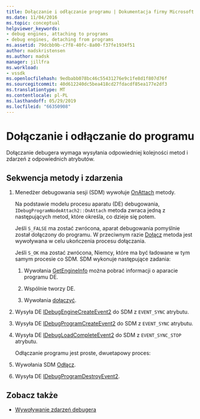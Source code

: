 ```yaml
---
title: Dołączanie i odłączanie programu | Dokumentacja firmy Microsoft
ms.date: 11/04/2016
ms.topic: conceptual
helpviewer_keywords:
- debug engines, attaching to programs
- debug engines, detaching from programs
ms.assetid: 79dcbb9b-c7f8-40fc-8a00-f37fe1934f51
author: madskristensen
ms.author: madsk
manager: jillfra
ms.workload:
- vssdk
ms.openlocfilehash: 9edbabb078bc46c55431276e9c1fe8d1f807d76f
ms.sourcegitcommit: 40d612240dc5bea418cd27fdacdf85ea177e2df3
ms.translationtype: MT
ms.contentlocale: pl-PL
ms.lasthandoff: 05/29/2019
ms.locfileid: "66350908"
---
```

# <a name="attaching-and-detaching-to-a-program"></a>Dołączanie i odłączanie do programu
Dołączanie debugera wymaga wysyłania odpowiedniej kolejności metod i zdarzeń z odpowiednich atrybutów.

## <a name="sequence-of-methods-and-events"></a>Sekwencja metody i zdarzenia

1. Menedżer debugowania sesji (SDM) wywołuje [OnAttach](../../extensibility/debugger/reference/idebugprogramnodeattach2-onattach.md) metody.

    Na podstawie modelu procesu aparatu (DE) debugowania, `IDebugProgramNodeAttach2::OnAttach` metoda zwraca jedną z następujących metod, które określa, co dzieje się potem.

    Jeśli `S_FALSE` ma zostać zwrócona, aparat debugowania pomyślnie został dołączony do programu. W przeciwnym razie [Dołącz](../../extensibility/debugger/reference/idebugengine2-attach.md) metoda jest wywoływana w celu ukończenia procesu dołączania.

    Jeśli `S_OK` ma zostać zwrócona, Niemcy, które ma być ładowane w tym samym procesie co SDM. SDM wykonuje następujące zadania:

   1. Wywołania [GetEngineInfo](../../extensibility/debugger/reference/idebugprogramnode2-getengineinfo.md) można pobrać informacji o aparacie programu DE.

   2. Wspólnie tworzy DE.

   3. Wywołania [dołączyć](../../extensibility/debugger/reference/idebugengine2-attach.md).

2. Wysyła DE [IDebugEngineCreateEvent2](../../extensibility/debugger/reference/idebugenginecreateevent2.md) do SDM z `EVENT_SYNC` atrybutu.

3. Wysyła DE [IDebugProgramCreateEvent2](../../extensibility/debugger/reference/idebugprogramcreateevent2.md) do SDM z `EVENT_SYNC` atrybutu.

4. Wysyła DE [IDebugLoadCompleteEvent2](../../extensibility/debugger/reference/idebugloadcompleteevent2.md) do SDM z `EVENT_SYNC_STOP` atrybutu.

   Odłączanie programu jest proste, dwuetapowy proces:

5. Wywołania SDM [Odłącz](../../extensibility/debugger/reference/idebugprogram2-detach.md).

6. Wysyła DE [IDebugProgramDestroyEvent2](../../extensibility/debugger/reference/idebugprogramdestroyevent2.md).

## <a name="see-also"></a>Zobacz także
- [Wywoływanie zdarzeń debugera](../../extensibility/debugger/calling-debugger-events.md)